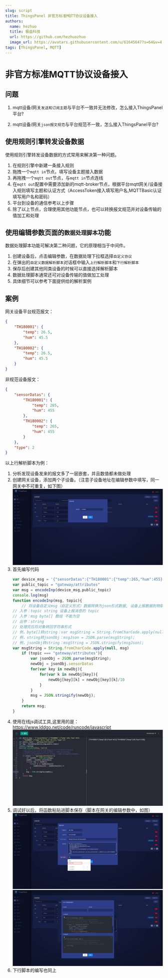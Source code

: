 ```yaml
---
slug: script
title: ThingsPanel 非官方标准MQTT协议设备接入
authors:
  name: hezhuo
  title: 极益科技
  url: https://github.com/hezhuozhuo
  image_url: https://avatars.githubusercontent.com/u/61645647?s=64&v=4
tags: [ThingsPanel, MQTT]
---
```


# 非官方标准MQTT协议设备接入


## 问题

1. mqtt设备/网关`发送和订阅主题`与平台不一致并无法修改，怎么接入ThingsPanel平台?
   
2. mqtt设备/网关`json报文规范`与平台规范不一致，怎么接入ThingsPanel平台?

## 使用规则引擎转发设备数据

使用规则引擎转发设备数据的方式常用来解决第一种问题。

1. 在规则引擎中新建一条接入规则
2. 拖拽一个`mqtt in`节点，填写设备主题接入数据
3. 再拖拽一个`mqtt out`节点，与`mqtt in`节点连线
4. 在`mqtt out`配置中需要添加新的mqtt-broker节点，根据平台mqtt网关/设备接入规则填写主题和认证方式（AccessToken接入填写用户名,MQTTBasic认证填写用户名和密码）
5. 平台到设备的通信参考以上步骤
6. 除了以上节点，合理使用其他功能节点，也可以转换报文规范并对设备传输的值加工和处理
   
## 使用编辑参数页面的`数据处理脚本`功能

数据处理脚本功能可解决第二种问题，它的原理相当于中间件。

1. 创建设备后，点击编辑参数，在数据处理下拉框选择`自定义协议`
2. 在弹出的`自定义数据解析脚本`对话框中输入`上行解析脚本`和`下行解析脚本`
3. 保存后创建其他同类设备的时候可以直接选择解析脚本
4. 数据处理脚本通常还可对设备传输的值做加工处理
5. 具体细节可以参考下面提供给的解析案例

## 案例

网关设备平台规范报文：

```json
{
	"TH180001": {
		"temp": 26.5,
		"hum": 45.5
	},
	"TH180002": {
		"temp": 26.5,
		"hum": 45.5
	}
}
```

非规范设备报文：
```json
{
	"sensorDatas": {
		"TH180001": {
			"temp": 265,
			"hum": 455
		},
		"TH180002": {
			"temp": 265,
			"hum": 455
		}
	},
	"type": 2
}
```
以上行解析脚本为例：

1. 分析发现设备发来的报文多了一层嵌套，并且数值都未做处理
2. 创建网关设备，添加两个子设备。（注意子设备地址在编辑参数中填写，同一网关中不可重复，如下图）
![](./images/compatible_device_02.png)
3. 首先编写代码
    ```javascript
    var device_msg = '{"sensorDatas":{"TH180001":{"temp":265,"hum":455},"TH180002":{"temp":26.5,"hum":45.5}},"type":2}'
    var public_topic = "gateway/attributes"
    var msg = encodeInp(device_msg,public_topic)
    console.log(msg)
    function encodeInp(msg, topic){
        // 将设备自定义msg（自定义形式）数据转换为json形式数据, 设备上报数据到物联网平台时调用
	// 入参：topic string 设备上报消息的 topic
	// 入参：msg byte[] 数组 不能为空
	// 出参：string
	// 处理完后将对象转回字符串形式
	// 例，byte[]转string：var msgString = String.fromCharCode.apply(null, msg);
	// 例，string转jsonObj：msgJson = JSON.parse(msgString);
	// 例，jsonObj转string：msgString = JSON.stringify(msgJson);
	var msgString = String.fromCharCode.apply(null, msg)
        if (topic === "gateway/attributes"){
            var jsonObj = JSON.parse(msgString);
            newObj = jsonObj.sensorDatas
            for(var key in newObj){
                for(var k in newObj[key]){
                    newObj[key][k] = newObj[key][k]/10
                }
            }
            msg = JSON.stringify(newObj);
        }
        return msg;
    }
    ```
4. 使用在线js调试工具,这里用的是：https://www.lddgo.net/code/runcode/javascript
![](./images/compatible_device_01.png)
5. 调试好以后，将函数粘贴进脚本保存（脚本在网关的编辑参数中，如图）
![](./images/compatible_device_03.png)
![](./images/compatible_device_04.png)
6. 下行脚本的编写也同上


